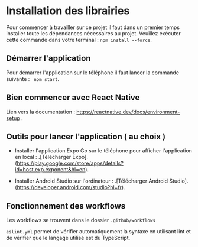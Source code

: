 # Installation des librairies

Pour commencer à travailler sur ce projet il faut dans un premier temps installer toute les dépendances nécessaires au projet.
Veuillez exécuter cette commande dans votre terminal : `npm install --force`.

## Démarrer l'application

Pour démarrer l'application sur le téléphone il faut lancer la commande suivante : ` npm start`.

## Bien commencer avec React Native 

Lien vers la documentation : https://reactnative.dev/docs/environment-setup .
 
## Outils pour lancer l'application ( au choix )

- Installer l'application Expo Go sur le téléphone pour afficher l'application en local : .[Télécharger Expo].(https://play.google.com/store/apps/details?id=host.exp.exponent&hl=en).

- Installer Android Studio sur l'ordinateur : .[Télécharger Android Studio].(https://developer.android.com/studio?hl=fr).

## Fonctionnement des workflows

Les workflows se trouvent dans le dossier `.github/workflows`

`eslint.yml` permet de  vérifier automatiquement la syntaxe en utilisant lint et de vérifier que le langage utilisé est du TypeScript.

